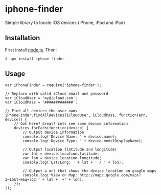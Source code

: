 # iphone-finder

Simple library to locate iOS devices (iPhone, iPod and iPad)

## Installation

First install [node.js](http://nodejs.org/). Then:

    $ npm install iphone-finder

## Usage

    var iPhoneFinder = require('iphone-finder');
    
    // Replace with valid iCloud email and password
    var iCloudUser = 'my@icloud.com';
    var iCloudPass = '#############';
    
    // Find all devices the user owns
    iPhoneFinder.findAllDevices(iCloudUser, iCloudPass, function(err, devices) {
        // Got here? Great! Lets see some device information
        devices.forEach(function(device) {
            // Output device information
            console.log('Device Name: ' + device.name);
            console.log('Device Type: ' + device.modelDisplayName);
        
            // Output location (latitude and longitude)
            var lat = device.location.latitude;
            var lon = device.location.longitude;
            console.log('Lat/Long: ' + lat + ' / ' + lon);
        
            // Output a url that shows the device location on google maps
            console.log('View on Map: http://maps.google.com/maps?z=15&t=m&q=loc:' + lat + '+' + lon);
        });
    });
